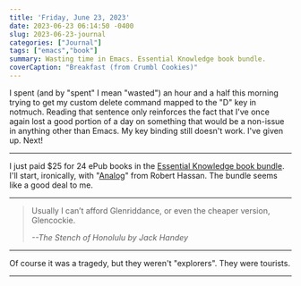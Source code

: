 ```yaml
---
title: 'Friday, June 23, 2023'
date: 2023-06-23 06:14:50 -0400
slug: 2023-06-23-journal
categories: ["Journal"]
tags: ["emacs","book"]
summary: Wasting time in Emacs. Essential Knowledge book bundle.
coverCaption: "Breakfast (from Crumbl Cookies)"
---
```


I spent (and by "spent" I mean "wasted") an hour and a half this morning trying to get my custom delete command mapped to the "D" key in notmuch. Reading that sentence only reinforces the fact that I've once again lost a good portion of a day on something that would be a non-issue in anything other than Emacs. My key binding still doesn't work. I've given up. Next!

---

I just paid $25 for 24 ePub books in the [Essential Knowledge book bundle](https://www.humblebundle.com/books/essential-knowledge-mit-press-books). I'll start, ironically, with "[Analog](https://mitpress.mit.edu/9780262544498/analog/)" from Robert Hassan. The bundle seems like a good deal to me.

---

> Usually I can’t afford Glenriddance, or even the cheaper version, Glencockie.
> 
> <cite>--The Stench of Honolulu by Jack Handey</cite>

---

Of course it was a tragedy, but they weren't "explorers". They were tourists.

---


